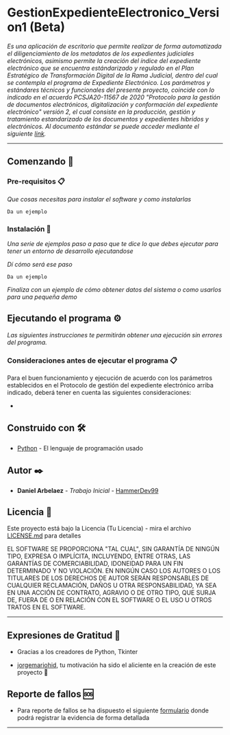 # GestionExpedienteElectronico_Version1 (Beta)

_Es una aplicación de escritorio que permite realizar de forma automatizada el diligenciamiento de los metadatos de los expedientes judiciales electrónicos, asimismo permite la creación del índice del expediente electrónico que se encuentra estándarizado y regulado en el Plan Estratégico de Transformación Digital de la Rama Judicial, dentro del cual se contempla el programa de Expediente Electrónico. Los parámetros y estándares técnicos y funcionales del presente proyecto, coincide con lo indicado en el acuerdo PCSJA20-11567 de 2020 "Protocolo para la gestión de documentos electrónicos, digitalización y conformación del expediente electrónico" versión 2, el cual consiste en la producción, gestión y tratamiento estandarizado de los documentos y expedientes híbridos y electrónicos. Al documento estándar se puede acceder mediante el siguiente [link](https://www.ramajudicial.gov.co/documents/3196516/46103054/Protocolo+para+la+gesti%C3%B3n+de+documentos+electronicos.pdf/cb0d98ef-2844-4570-b12a-5907d76bc1a3)._

---------------------

## Comenzando 🚀

### Pre-requisitos 📋

_Que cosas necesitas para instalar el software y como instalarlas_

```
Da un ejemplo
```

### Instalación 🔧

_Una serie de ejemplos paso a paso que te dice lo que debes ejecutar para tener un entorno de desarrollo ejecutandose_

_Dí cómo será ese paso_

```
Da un ejemplo
```

_Finaliza con un ejemplo de cómo obtener datos del sistema o como usarlos para una pequeña demo_

## Ejecutando el programa ⚙️

_Las siguientes instrucciones te permitirán obtener una ejecución sin errores del programa._

### Consideraciones antes de ejecutar el programa 📋

Para el buen funcionamiento y ejecución de acuerdo con los parámetros establecidos en el Protocolo de gestión del expediente electrónico arriba indicado, deberá tener en cuenta las siguientes consideraciones:

* 

## Construido con 🛠️

* [Python](https://www.python.org/) - El lenguaje de programación usado

## Autor ✒️

* **Daniel Arbelaez** - *Trabajo Inicial* - [HammerDev99](https://github.com/HammerDev99/)

## Licencia 📄

Este proyecto está bajo la Licencia (Tu Licencia) - mira el archivo [LICENSE.md](LICENSE.md) para detalles

EL SOFTWARE SE PROPORCIONA "TAL CUAL", SIN GARANTÍA DE NINGÚN TIPO, EXPRESA O IMPLÍCITA, INCLUYENDO, ENTRE OTRAS, LAS GARANTÍAS DE COMERCIABILIDAD, IDONEIDAD PARA UN FIN DETERMINADO Y NO VIOLACIÓN. EN NINGÚN CASO LOS AUTORES O LOS TITULARES DE LOS DERECHOS DE AUTOR SERÁN RESPONSABLES DE CUALQUIER RECLAMACIÓN, DAÑOS U OTRA RESPONSABILIDAD, YA SEA EN UNA ACCIÓN DE CONTRATO, AGRAVIO O DE OTRO TIPO, QUE SURJA DE, FUERA DE O EN RELACIÓN CON EL SOFTWARE O EL USO U OTROS TRATOS EN EL SOFTWARE.

---------------------

## Expresiones de Gratitud 🎁

* Gracias a los creadores de Python, Tkinter

* [jorgemariohid](https://github.com/jorgemariohid), tu motivación ha sido el aliciente en la creación de este proyecto 📢

## Reporte de fallos 🆘

* Para reporte de fallos se ha dispuesto el siguiente [formulario](https://forms.gle/Rrt2CZbDfodNtn96A) donde podrá registrar la evidencia de forma detallada
---

